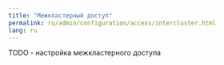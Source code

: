 ```yaml
---
title: "Межкластерный доступ"
permalink: ru/admin/configuration/access/intercluster.html
lang: ru
---
```



TODO - настройка межкластерного доступа
